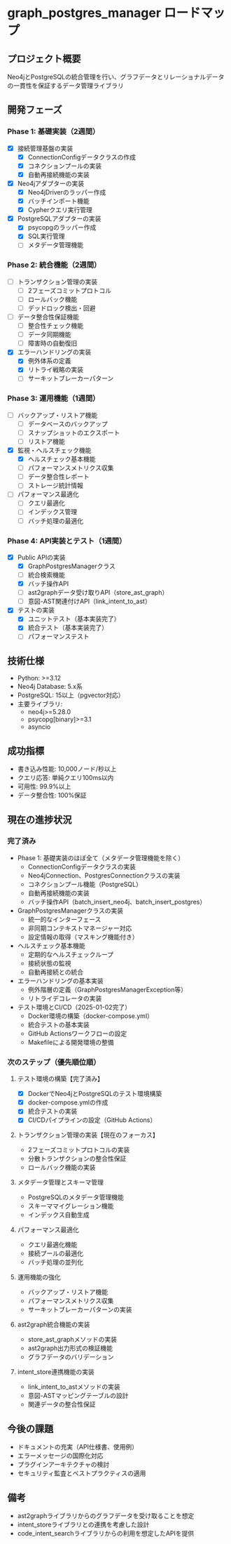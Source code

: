 # graph_postgres_manager ロードマップ

## プロジェクト概要
Neo4jとPostgreSQLの統合管理を行い、グラフデータとリレーショナルデータの一貫性を保証するデータ管理ライブラリ

## 開発フェーズ

### Phase 1: 基礎実装（2週間）
- [x] 接続管理基盤の実装
  - [x] ConnectionConfigデータクラスの作成
  - [x] コネクションプールの実装
  - [x] 自動再接続機能の実装
- [x] Neo4jアダプターの実装
  - [x] Neo4jDriverのラッパー作成
  - [x] バッチインポート機能
  - [x] Cypherクエリ実行管理
- [x] PostgreSQLアダプターの実装
  - [x] psycopgのラッパー作成
  - [x] SQL実行管理
  - [ ] メタデータ管理機能

### Phase 2: 統合機能（2週間）
- [ ] トランザクション管理の実装
  - [ ] 2フェーズコミットプロトコル
  - [ ] ロールバック機能
  - [ ] デッドロック検出・回避
- [ ] データ整合性保証機能
  - [ ] 整合性チェック機能
  - [ ] データ同期機能
  - [ ] 障害時の自動復旧
- [x] エラーハンドリングの実装
  - [x] 例外体系の定義
  - [x] リトライ戦略の実装
  - [ ] サーキットブレーカーパターン

### Phase 3: 運用機能（1週間）
- [ ] バックアップ・リストア機能
  - [ ] データベースのバックアップ
  - [ ] スナップショットのエクスポート
  - [ ] リストア機能
- [x] 監視・ヘルスチェック機能
  - [x] ヘルスチェック基本機能
  - [ ] パフォーマンスメトリクス収集
  - [ ] データ整合性レポート
  - [ ] ストレージ統計情報
- [ ] パフォーマンス最適化
  - [ ] クエリ最適化
  - [ ] インデックス管理
  - [ ] バッチ処理の最適化

### Phase 4: API実装とテスト（1週間）
- [x] Public APIの実装
  - [x] GraphPostgresManagerクラス
  - [ ] 統合検索機能
  - [x] バッチ操作API
  - [ ] ast2graphデータ受け取りAPI（store_ast_graph）
  - [ ] 意図-AST関連付けAPI（link_intent_to_ast）
- [x] テストの実装
  - [x] ユニットテスト（基本実装完了）
  - [x] 統合テスト（基本実装完了）
  - [ ] パフォーマンステスト

## 技術仕様
- Python: >=3.12
- Neo4j Database: 5.x系
- PostgreSQL: 15以上（pgvector対応）
- 主要ライブラリ:
  - neo4j>=5.28.0
  - psycopg[binary]>=3.1
  - asyncio

## 成功指標
- 書き込み性能: 10,000ノード/秒以上
- クエリ応答: 単純クエリ100ms以内
- 可用性: 99.9%以上
- データ整合性: 100%保証

## 現在の進捗状況
### 完了済み
- Phase 1: 基礎実装のほぼ全て（メタデータ管理機能を除く）
  - ConnectionConfigデータクラスの実装
  - Neo4jConnection、PostgresConnectionクラスの実装
  - コネクションプール機能（PostgreSQL）
  - 自動再接続機能の実装
  - バッチ操作API（batch_insert_neo4j、batch_insert_postgres）
- GraphPostgresManagerクラスの実装
  - 統一的なインターフェース
  - 非同期コンテキストマネージャー対応
  - 設定情報の取得（マスキング機能付き）
- ヘルスチェック基本機能
  - 定期的なヘルスチェックループ
  - 接続状態の監視
  - 自動再接続との統合
- エラーハンドリングの基本実装
  - 例外階層の定義（GraphPostgresManagerException等）
  - リトライデコレータの実装
- テスト環境とCI/CD（2025-01-02完了）
  - Docker環境の構築（docker-compose.yml）
  - 統合テストの基本実装
  - GitHub Actionsワークフローの設定
  - Makefileによる開発環境の整備

### 次のステップ（優先順位順）
1. テスト環境の構築【完了済み】
   - [x] DockerでNeo4jとPostgreSQLのテスト環境構築
   - [x] docker-compose.ymlの作成
   - [x] 統合テストの実装
   - [x] CI/CDパイプラインの設定（GitHub Actions）

2. トランザクション管理の実装【現在のフォーカス】
   - 2フェーズコミットプロトコルの実装
   - 分散トランザクションの整合性保証
   - ロールバック機能の実装

3. メタデータ管理とスキーマ管理
   - PostgreSQLのメタデータ管理機能
   - スキーママイグレーション機能
   - インデックス自動生成

4. パフォーマンス最適化
   - クエリ最適化機能
   - 接続プールの最適化
   - バッチ処理の並列化

5. 運用機能の強化
   - バックアップ・リストア機能
   - パフォーマンスメトリクス収集
   - サーキットブレーカーパターンの実装

6. ast2graph統合機能の実装
   - store_ast_graphメソッドの実装
   - ast2graph出力形式の検証機能
   - グラフデータのバリデーション

7. intent_store連携機能の実装
   - link_intent_to_astメソッドの実装
   - 意図-ASTマッピングテーブルの設計
   - 関連データの整合性保証

## 今後の課題
- ドキュメントの充実（API仕様書、使用例）
- エラーメッセージの国際化対応
- プラグインアーキテクチャの検討
- セキュリティ監査とベストプラクティスの適用

## 備考
- ast2graphライブラリからのグラフデータを受け取ることを想定
- intent_storeライブラリとの連携を考慮した設計
- code_intent_searchライブラリからの利用を想定したAPIを提供